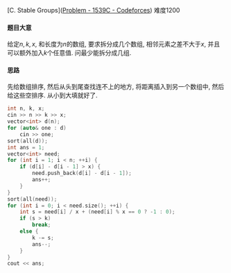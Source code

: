 [C. Stable Groups]([Problem - 1539C - Codeforces](https://codeforces.com/problemset/problem/1539/C)) 难度1200

#### 题目大意

给定$n,k,x$, 和长度为$n$的数组, 要求拆分成几个数组, 相邻元素之差不大于$x$, 并且可以额外加入$k$个任意值. 问最少能拆分成几组.

#### 思路

先给数组排序, 然后从头到尾查找连不上的地方, 将距离插入到另一个数组中, 然后给这些空排序. 从小到大填就好了.

```c++
int n, k, x;
cin >> n >> k >> x;
vector<int> d(n);
for (auto& one : d)
    cin >> one;
sort(all(d));
int ans = 1;
vector<int> need;
for (int i = 1; i < n; ++i) {
    if (d[i] - d[i - 1] > x) {
        need.push_back(d[i] - d[i - 1]);
        ans++;
    }
}
sort(all(need));
for (int i = 0; i < need.size(); ++i) {
    int s = need[i] / x + (need[i] % x == 0 ? -1 : 0);
    if (s > k)
        break;
    else {
        k -= s;
        ans--;
    }
}
cout << ans;
```

